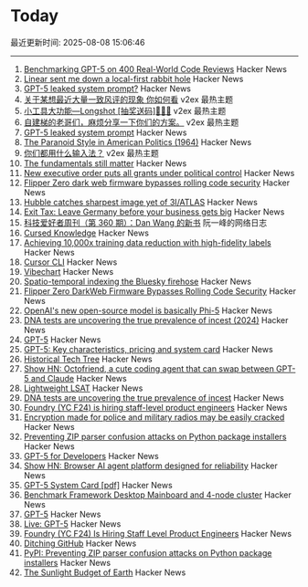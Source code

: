 # Today

最近更新时间: 2025-08-08 15:06:46

--- 
1. [Benchmarking GPT-5 on 400 Real-World Code Reviews](https://www.qodo.ai/blog/benchmarking-gpt-5-on-real-world-code-reviews-with-the-pr-benchmark/) Hacker News
2. [Linear sent me down a local-first rabbit hole](https://bytemash.net/posts/i-went-down-the-linear-rabbit-hole/) Hacker News
3. [GPT-5 leaked system prompt?](https://gist.github.com/maoxiaoke/f6d5b28f9104cd856a2622a084f46fd7) Hacker News
4. [关于某想最近大量一致风评的现象 你如何看](https://www.v2ex.com/t/1150891) v2ex 最热主题
5. [小工具大功能—Longshot [抽奖送码]🎉🎉🎉](https://www.v2ex.com/t/1150879) v2ex 最热主题
6. [自建梯的老哥们，麻烦分享一下你们的方案。](https://www.v2ex.com/t/1150876) v2ex 最热主题
7. [GPT-5 leaked system prompt](https://gist.github.com/maoxiaoke/f6d5b28f9104cd856a2622a084f46fd7) Hacker News
8. [The Paranoid Style in American Politics (1964)](https://harpers.org/archive/1964/11/the-paranoid-style-in-american-politics/) Hacker News
9. [你们都用什么输入法？](https://www.v2ex.com/t/1150874) v2ex 最热主题
10. [The fundamentals still matter](https://jordangoodman.bearblog.dev/fundamentals-still-matter/) Hacker News
11. [New executive order puts all grants under political control](https://arstechnica.com/science/2025/08/new-executive-order-puts-all-grants-under-political-control/) Hacker News
12. [Flipper Zero dark web firmware bypasses rolling code security](https://www.rtl-sdr.com/flipperzero-darkweb-firmware-bypasses-rolling-code-security/) Hacker News
13. [Hubble catches sharpest image yet of 3I/ATLAS](https://www.skyatnightmagazine.com/news/hubble-3i-atlas-july-2025) Hacker News
14. [Exit Tax: Leave Germany before your business gets big](https://eidel.io/exit-tax-leave-germany-before-your-business-gets-big/) Hacker News
15. [科技爱好者周刊（第 360 期）：Dan Wang 的新书](http://www.ruanyifeng.com/blog/2025/08/weekly-issue-360.html) 阮一峰的网络日志
16. [Cursed Knowledge](https://immich.app/cursed-knowledge/) Hacker News
17. [Achieving 10,000x training data reduction with high-fidelity labels](https://research.google/blog/achieving-10000x-training-data-reduction-with-high-fidelity-labels/) Hacker News
18. [Cursor CLI](https://cursor.com/cli) Hacker News
19. [Vibechart](https://www.vibechart.net/) Hacker News
20. [Spatio-temporal indexing the Bluesky firehose](https://joelgustafson.com/posts/2025-08-07/spatio-temporal-indexing-the-bluesky-firehose) Hacker News
21. [Flipper Zero DarkWeb Firmware Bypasses Rolling Code Security](https://www.rtl-sdr.com/flipperzero-darkweb-firmware-bypasses-rolling-code-security/) Hacker News
22. [OpenAI's new open-source model is basically Phi-5](https://www.seangoedecke.com/gpt-oss-is-phi-5/) Hacker News
23. [DNA tests are uncovering the true prevalence of incest (2024)](https://www.theatlantic.com/health/archive/2024/03/dna-tests-incest/677791/) Hacker News
24. [GPT-5](https://openai.com/gpt-5/) Hacker News
25. [GPT-5: Key characteristics, pricing and system card](https://simonwillison.net/2025/Aug/7/gpt-5/) Hacker News
26. [Historical Tech Tree](https://www.historicaltechtree.com/) Hacker News
27. [Show HN: Octofriend, a cute coding agent that can swap between GPT-5 and Claude](https://github.com/synthetic-lab/octofriend) Hacker News
28. [Lightweight LSAT](https://lightweightlsat.com/) Hacker News
29. [DNA tests are uncovering the true prevalence of incest](https://www.theatlantic.com/health/archive/2024/03/dna-tests-incest/677791/) Hacker News
30. [Foundry (YC F24) is hiring staff-level product engineers](https://www.ycombinator.com/companies/foundry/jobs/jwdYx6v-founding-product-engineer) Hacker News
31. [Encryption made for police and military radios may be easily cracked](https://www.wired.com/story/encryption-made-for-police-and-military-radios-may-be-easily-cracked-researchers-find/) Hacker News
32. [Preventing ZIP parser confusion attacks on Python package installers](https://blog.pypi.org/posts/2025-08-07-wheel-archive-confusion-attacks/) Hacker News
33. [GPT-5 for Developers](https://openai.com/index/introducing-gpt-5-for-developers) Hacker News
34. [Show HN: Browser AI agent platform designed for reliability](https://github.com/nottelabs/notte) Hacker News
35. [GPT-5 System Card [pdf]](https://cdn.openai.com/pdf/8124a3ce-ab78-4f06-96eb-49ea29ffb52f/gpt5-system-card-aug7.pdf) Hacker News
36. [Benchmark Framework Desktop Mainboard and 4-node cluster](https://github.com/geerlingguy/ollama-benchmark/issues/21) Hacker News
37. [GPT-5](http://openai.com/gpt-5) Hacker News
38. [Live: GPT-5](https://www.youtube.com/watch?v=0Uu_VJeVVfo) Hacker News
39. [Foundry (YC F24) Is Hiring Staff Level Product Engineers](https://www.ycombinator.com/companies/foundry/jobs/jwdYx6v-founding-product-engineer) Hacker News
40. [Ditching GitHub](https://tomscii.sig7.se/2024/01/Ditching-GitHub) Hacker News
41. [PyPI: Preventing ZIP parser confusion attacks on Python package installers](https://blog.pypi.org/posts/2025-08-07-wheel-archive-confusion-attacks/) Hacker News
42. [The Sunlight Budget of Earth](https://www.asimov.press/p/sunlight-budget) Hacker News

